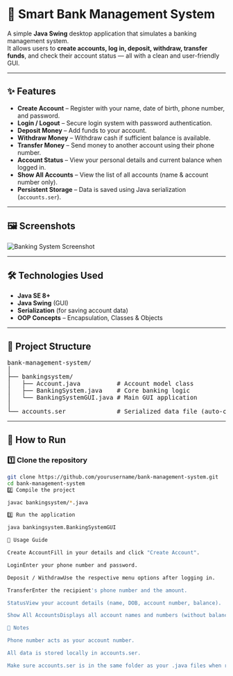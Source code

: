 # 🏦 Smart Bank Management System

A simple **Java Swing** desktop application that simulates a banking management system.  
It allows users to **create accounts, log in, deposit, withdraw, transfer funds**, and check their account status — all with a clean and user-friendly GUI.

---

## ✨ Features

- **Create Account** – Register with your name, date of birth, phone number, and password.
- **Login / Logout** – Secure login system with password authentication.
- **Deposit Money** – Add funds to your account.
- **Withdraw Money** – Withdraw cash if sufficient balance is available.
- **Transfer Money** – Send money to another account using their phone number.
- **Account Status** – View your personal details and current balance when logged in.
- **Show All Accounts** – View the list of all accounts (name & account number only).
- **Persistent Storage** – Data is saved using Java serialization (`accounts.ser`).

---

## 🖼 Screenshots

![Banking System Screenshot](https://raw.githubusercontent.com/yourusername/bank-management-system/main/screenshots/screenshot1.png)

---

## 🛠️ Technologies Used

- **Java SE 8+**
- **Java Swing** (GUI)
- **Serialization** (for saving account data)
- **OOP Concepts** – Encapsulation, Classes & Objects

---

## 📂 Project Structure

<pre>
bank-management-system/
│
├── bankingsystem/
│   ├── Account.java          # Account model class
│   ├── BankingSystem.java    # Core banking logic
│   └── BankingSystemGUI.java # Main GUI application
│
└── accounts.ser              # Serialized data file (auto-created after first run)
</pre>

---

## 🚀 How to Run

### 1️⃣ Clone the repository
```bash
git clone https://github.com/yourusername/bank-management-system.git
cd bank-management-system
2️⃣ Compile the project

javac bankingsystem/*.java

3️⃣ Run the application

java bankingsystem.BankingSystemGUI

📖 Usage Guide

Create AccountFill in your details and click "Create Account".

LoginEnter your phone number and password.

Deposit / WithdrawUse the respective menu options after logging in.

TransferEnter the recipient's phone number and the amount.

StatusView your account details (name, DOB, account number, balance).

Show All AccountsDisplays all account names and numbers (without balances).

📌 Notes

Phone number acts as your account number.

All data is stored locally in accounts.ser.

Make sure accounts.ser is in the same folder as your .java files when running the app again, so your data is preserved.